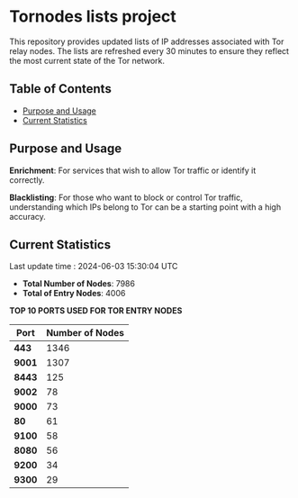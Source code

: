 # Tornodes lists project

This repository provides updated lists of IP addresses associated with Tor relay nodes. The lists are refreshed every 30 minutes to ensure they reflect the most current state of the Tor network.

## Table of Contents

- [Purpose and Usage](#purpose-and-usage)
- [Current Statistics](#current-statistics)


## Purpose and Usage

**Enrichment**: For services that wish to allow Tor traffic or identify it correctly.

**Blacklisting**: For those who want to block or control Tor traffic, understanding which IPs belong to Tor can be a starting point with a high accuracy.

## Current Statistics

Last update time : 2024-06-03 15:30:04 UTC

- **Total Number of Nodes**: 7986
- **Total of Entry Nodes**: 4006

**TOP 10 PORTS USED FOR TOR ENTRY NODES**

| **Port** | **Number of Nodes** |
|------|-----------------|
| **443**   | 1346  |
| **9001**   | 1307  |
| **8443**   | 125  |
| **9002**   | 78  |
| **9000**   | 73  |
| **80**   | 61  |
| **9100**   | 58  |
| **8080**   | 56  |
| **9200**   | 34  |
| **9300**   | 29  |

